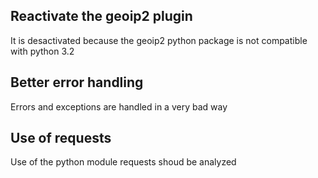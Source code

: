 ## Reactivate the geoip2 plugin
It is desactivated because the geoip2 python package is not compatible with python 3.2

## Better error handling
Errors and exceptions are handled in a very bad way

## Use of requests
Use of the python module requests shoud be analyzed
